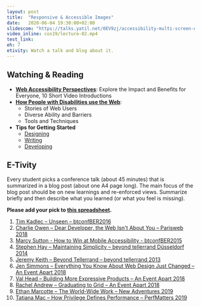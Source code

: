 ```yaml
---
layout: post
title:  "Responsive & Accessible Images"
date:   2020-06-04 19:30:00+02:00
slidescom: "https://talks.yatil.net/0EV9zj/accessibility-multi-screen-design-images"
video_inline: cos19/lecture-02.mp4
test_link:
eh: 7
etivity: Watch a talk and blog about it.
---
```


## Watching & Reading

* **[Web Accessibility Perspectives](https://www.w3.org/WAI/perspective-videos/)**: Explore the Impact and Benefits for Everyone, 10 Short Video Introductions
* **[How People with Disabilities use the Web](https://www.w3.org/WAI/people-use-web/)**: 
  * Stories of Web Users
  * Diverse Ability and Barriers
  * Tools and Techniques
* **Tips for Getting Started**
  -   [Designing](https://www.w3.org/WAI/gettingstarted/tips/designing.html)
  -   [Writing](https://www.w3.org/WAI/gettingstarted/tips/writing.html)
  -   [Developing](https://www.w3.org/WAI/gettingstarted/tips/developing.html)


## E-Tivity

Every student picks a conference talk (about 45 minutes) that is summarized in a blog post (about one A4 page long). The main focus of the blog post should be on new learnings and re-enforced views. Summarize briefly and then describe what you learned (or what you feel is missing).

**Please add your pick to [this spreadsheet](https://docs.google.com/spreadsheets/d/1wpMi5pxRc84Z5WPjYA4YYTHTMmqWg085kOb9rAYORwc/edit?usp=sharing).**

1. [Tim Kadlec – Unseen – btconfBER2016](https://vimeo.com/190833161)
2. [Charlie Owen – Dear Developer, the Web Isn't About You – Parisweb 2018](https://www.paris-web.fr/2018/conferences/dear-developer-the-web-isnt-about-you.php)
3. [Marcy Sutton - How to Win at Mobile Accessibility - btconfBER2015](https://vimeo.com/144596949)
4. [Stephen Hay – Maintaining Simplicity – beyond tellerrand Düsseldorf 2014](https://vimeo.com/102881604)
5. [Jeremy Keith – Beyond Tellerrand – beyond tellerrand 2013](https://vimeo.com/68352550)
6. [Jen Simmons – Everything You Know About Web Design Just Changed – An Event Apart 2018](https://aneventapart.com/news/post/everything-you-know-about-web-design-just-changed-by-jen-simmons) 
7. [Val Head – Building More Expressive Products – An Event Apart 2018](https://aneventapart.com/news/post/building-more-expressive-products-by-val-head-aea-video)
8. [Rachel Andrew – Graduating to Grid – An Event Apart 2018](https://aneventapart.com/news/post/graduating-to-grid-by-rachel-andrew)
9. [Ethan Marcotte – The World-Wide Work – New Adventures 2019](https://newadventuresconf.com/2019/coverage/ethan/)
10. [Tatiana Mac – How Privilege Defines Performance – PerfMatters 2019](https://www.youtube.com/watch?v=nQq_gZiZ-jg)